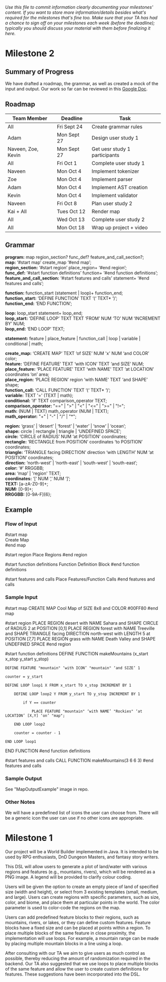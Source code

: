 _Use this file to commit information clearly documenting your milestones'
content. If you want to store more information/details besides what's required
for the milestones that's fine too. Make sure that your TA has had a chance to
sign off on your milestones each week (before the deadline); typically you
should discuss your material with them before finalizing it here._

# Milestone 2

## Summary of Progress

We have drafted a roadmap, the grammar, as well as created a mock of the input and output. Our work so far can be reviewed in this [Google Doc](https://docs.google.com/document/d/1CWNSy-IMKIfC1-GpDZXa8GnXh_WnrGVWELMTEM6A15o/edit?usp=sharing).

## Roadmap

| **Team Member**    | **Deadline** | **Task**                      |
| ------------------ | ------------ | ----------------------------- |
| All                | Fri Sept 24  | Create grammar rules          |
| Adam               | Mon Sept 27  | Design user study 1           |
| Naveen, Zoe, Kevin | Mon Sept 27  | Get uesr study 1 participants |
| All                | Fri Oct 1    | Complete user study 1         |
| Naveen             | Mon Oct 4    | Implement tokenizer           |
| Zoe                | Mon Oct 4    | Implement parser              |
| Adam               | Mon Oct 4    | Implement AST creation        |
| Kevin              | Mon Oct 4    | Implement validator           |
| Naveen             | Fri Oct 8    | Plan user study 2             |
| Kai + All          | Tues Oct 12  | Render map                    |
| All                | Wed Oct 13   | Complete user study 2         |
| All                | Mon Oct 18   | Wrap up project + video       |

## Grammar

**program:** map region_section? func_def? feature_and_call_section?; <br />
**map:** ‘#start map’ create_map ‘#end map’; <br />
**region_section:** ‘#start region’ place_region+ ‘#end region’; <br />
**func_def:** ‘#start function definitions’ function+ ‘#end function definitions’; <br />
**feature_and_call_section:** ‘#start features and calls’ statement+ ‘#end features and calls’; <br />

**function:** function_start (statement | loop)+ function_end; <br />
**function_start:** ‘DEFINE FUNCTION’ TEXT ‘(‘ TEXT\* ‘)’; <br />
**function_end:** ‘END FUNCTION’; <br />

**loop:** loop_start statement+ loop_end; <br />
**loop_start:** ‘DEFINE LOOP’ TEXT TEXT ‘FROM’ NUM ‘TO’ NUM ‘INCREMENT BY’ NUM; <br />
**loop_end:** ‘END LOOP’ TEXT; <br />

**statement:** feature | place_feature | function_call | loop | variable | conditional | math; <br />

**create_map:** ‘CREATE MAP’ TEXT ‘of SIZE’ NUM 'x' NUM ‘and COLOR’ color; <br />
**feature:** ‘DEFINE FEATURE’ TEXT ‘with ICON’ TEXT ‘and SIZE’ NUM; <br />
**place_feature:** ‘PLACE FEATURE’ TEXT ‘with NAME’ TEXT ‘at LOCATION’ coordinates ‘on’ area; <br />
**place_region:** ‘PLACE REGION’ region ‘with NAME’ TEXT ‘and SHAPE’ shape; <br />
**function_call:** ‘CALL FUNCTION’ TEXT ‘(‘ TEXT\* ‘)’; <br />
**variable:** TEXT '=' (TEXT | math); <br />
**conditional:** 'if' TEXT comparison_operator TEXT; <br />
**comparison_operator:** "==" | ">" | "<" | "<=" | ">=" | "!="; <br />
**math:** (NUM | TEXT) math_operator (NUM | TEXT); <br />
**math_operator:** "+" | "-" | "/" | "\*"; <br />

**region:** ‘grass’ | ‘desert’ | ‘forest’ | ‘water’ | ‘snow’ | ‘ocean’; <br />
**shape:** circle | rectangle | triangle | ‘UNDEFINED SPACE’; <br />
**circle:** ‘CIRCLE of RADIUS’ NUM ‘at POSITION’ coordinates; <br />
**rectangle:** ‘RECTANGLE from POSITION’ coordinates ‘to POSITION’ coordinates; <br />
**triangle:** ‘TRIANGLE facing DIRECTION’ direction ‘with LENGTH’ NUM ‘at POSITION’ coordinates; <br />
**direction:** ‘north-west’ | ‘north-east’ | ‘south-west’ | ‘south-east’; <br />
**color:** ‘#’ RRGGBB; <br />
**area:** ‘map’ | 'region' TEXT; <br />
**coordinates:** ‘[‘ NUM ‘,’ NUM ‘]’; <br />
**TEXT:** [a-zA-Z0-9]+; <br />
**NUM:** [0-9]+; <br />
**RRGGBB:** [0-9A-F]{6}; <br />

## Example

### Flow of Input

#start map <br />
Create Map <br />
#end map <br />

#start region
Place Regions
#end region

#start function definitions
Function Definition Block
#end function definitions

#start features and calls
Place Features/Function Calls
#end features and calls

### Sample Input

#start map
CREATE MAP Cool Map of SIZE 8x8 and COLOR #00FF80
#end map

#start region
PLACE REGION desert with NAME Sahara and SHAPE CIRCLE of RADIUS 2 at POSITION [0,1]
PLACE REGION forest with NAME Treeville and SHAPE TRIANGLE facing DIRECTION north-west with LENGTH 5 at POSITION [7,7]
PLACE REGION grass with NAME Death Valley and SHAPE UNDEFINED SPACE
#end region

#start function definitions
DEFINE FUNCTION makeMountains (x_start x_stop y_start y_stop)

    DEFINE FEATURE "mountain" ‘with ICON’ "mountain" ‘and SIZE’ 1

    counter = y_start

    DEFINE LOOP loop1 X FROM x_start TO x_stop INCREMENT BY 1

        DEFINE LOOP loop2 Y FROM y_start TO y_stop INCREMENT BY 1

            if Y == counter

                PLACE FEATURE "mountain" ‘with NAME’ "Rockies" ‘at LOCATION’ [X,Y] ‘on’ "map";

        END LOOP loop2

        counter = counter - 1

    END LOOP loop1

END FUNCTION
#end function definitions

#start features and calls
CALL FUNCTION makeMountains(3 6 6 3)
#end features and calls

### Sample Output

See "MapOutputExample" image in repo.

### Other Notes

We will have a predefined list of icons the user can choose from. There will be a generic icon the user can use if no other icons are appropriate.

# Milestone 1

Our project will be a World Builder implemented in Java. It is intended to be used by RPG enthusiasts, DnD Dungeon Masters, and fantasy story writers.

This DSL will allow users to generate a plot of land/water with various regions and features (e.g., mountains, rivers), which will be rendered as a PNG image. A legend will be provided to clarify colour coding.

Users will be given the option to create an empty piece of land of specified size (width and height), or select from 3 existing templates (small, medium, and large). Users can create regions with specific parameters, such as size, color, and biome, and place them at particular points in the world. The color parameter is used to color-code the regions on the map.

Users can add predefined feature blocks to their regions, such as mountains, rivers, or lakes, or they can define custom features. Feature blocks have a fixed size and can be placed at points within a region. To place multiple blocks of the same feature in close proximity, the implementation will use loops. For example, a mountain range can be made by placing multiple mountain blocks in a line using a loop.

After consulting with our TA we aim to give users as much control as possible, thereby reducing the amount of randomization required in the backend. Our TA also suggested that we use loops to place multiple blocks of the same feature and allow the user to create custom definitions for features. These suggestions have been incorporated into the DSL.
